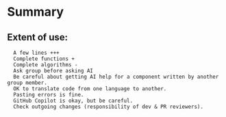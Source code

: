 # Summary

## Extent of use:

      A few lines +++
      Complete functions +
      Complete algorithms -
      Ask group before asking AI
      Be careful about getting AI help for a component written by another group member.
      OK to translate code from one language to another.
      Pasting errors is fine.
      GitHub Copilot is okay, but be careful.
      Check outgoing changes (responsibility of dev & PR reviewers).
